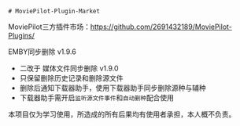     # MoviePilot-Plugin-Market

MoviePilot三方插件市场：https://github.com/2691432189/MoviePilot-Plugins/

EMBY同步删除 v1.9.6
- 二改于 媒体文件同步删除 v1.9.0
- 只保留删除历史记录和删除源文件
- 删除后通知下载器助手，使用下载器助手同步删除源种与辅种
- 下载器助手需开启`监听源文件事件`和`自动删种`配合使用

本项目仅为学习使用，所造成的所有后果均有使用者承担，本人概不负责。
